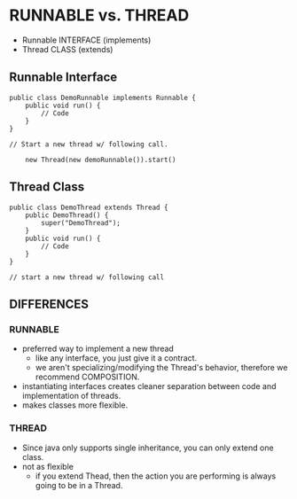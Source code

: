 # RUNNABLE vs. THREAD
- Runnable INTERFACE (implements)
- Thread CLASS (extends)

## Runnable Interface

    public class DemoRunnable implements Runnable {
        public void run() {
            // Code
        }
    }
    
    // Start a new thread w/ following call.
        
        new Thread(new demoRunnable()).start()
        
## Thread Class

    public class DemoThread extends Thread {
        public DemoThread() {
            super("DemoThread");
        }
        public void run() {
            // Code
        }
    }
    
    // start a new thread w/ following call
   
## DIFFERENCES

### RUNNABLE
- preferred way to implement a new thread
    - like any interface, you just give it a contract. 
    - we aren't specializing/modifying the Thread's behavior, therefore we recommend
    COMPOSITION.
- instantiating interfaces creates cleaner separation between code and implementation of
threads.
- makes classes more flexible. 

### THREAD
- Since java only supports single inheritance, you can only extend one class.
- not as flexible
    - if you extend Thead, then the action you are performing is always going to be in a
    Thread. 

